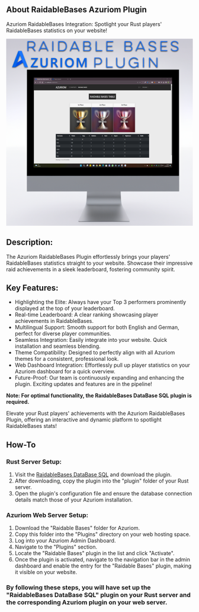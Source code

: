 ## About RaidableBases Azuriom Plugin
Azuriom RaidableBases Integration: Spotlight your Rust players' RaidableBases statistics on your website!

![Logo](/titelbild.png)

## Description:
The Azuriom RaidableBases Plugin effortlessly brings your players' RaidableBases statistics straight to your website. Showcase their impressive raid achievements in a sleek leaderboard, fostering community spirit.

## Key Features:

- Highlighting the Elite: Always have your Top 3 performers prominently displayed at the top of your leaderboard.
- Real-time Leaderboard: A clear ranking showcasing player achievements in RaidableBases.
- Multilingual Support: Smooth support for both English and German, perfect for diverse player communities.
- Seamless Integration: Easily integrate into your website. Quick installation and seamless blending.
- Theme Compatibility: Designed to perfectly align with all Azuriom themes for a consistent, professional look.
- Web Dashboard Integration: Effortlessly pull up player statistics on your Azuriom dashboard for a quick overview.
- Future-Proof: Our team is continuously expanding and enhancing the plugin. Exciting updates and features are in the pipeline!
  
**Note: For optimal functionality, the RaidableBases DataBase SQL plugin is required.**

Elevate your Rust players' achievements with the Azuriom RaidableBases Plugin, offering an interactive and dynamic platform to spotlight RaidableBases stats!

 

## How-To

### Rust Server Setup:
1. Visit the [RaidableBases DataBase SQL](https://codefling.com/plugins/raidablebases-database-sql) and download the plugin.
2. After downloading, copy the plugin into the "plugin" folder of your Rust server.
2. Open the plugin's configuration file and ensure the database connection details match those of your Azuriom installation.

### Azuriom Web Server Setup:
1. Download the "Raidable Bases" folder for Azuriom.
2. Copy this folder into the "Plugins" directory on your web hosting space.
3. Log into your Azuriom Admin Dashboard.
4. Navigate to the "Plugins" section.
5. Locate the "Raidable Bases" plugin in the list and click "Activate".
6. Once the plugin is activated, navigate to the navigation bar in the admin dashboard and enable the entry for the "Raidable Bases" plugin, making it visible on your website.

### By following these steps, you will have set up the "RaidableBases DataBase SQL" plugin on your Rust server and the corresponding Azuriom plugin on your web server.
